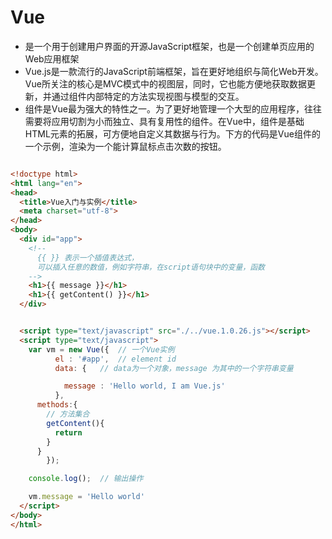 # Vue

+ 是一个用于创建用户界面的开源JavaScript框架，也是一个创建单页应用的Web应用框架
+ Vue.js是一款流行的JavaScript前端框架，旨在更好地组织与简化Web开发。Vue所关注的核心是MVC模式中的视图层，同时，它也能方便地获取数据更新，并通过组件内部特定的方法实现视图与模型的交互。
+ 组件是Vue最为强大的特性之一。为了更好地管理一个大型的应用程序，往往需要将应用切割为小而独立、具有复用性的组件。在Vue中，组件是基础HTML元素的拓展，可方便地自定义其数据与行为。下方的代码是Vue组件的一个示例，渲染为一个能计算鼠标点击次数的按钮。

```html

<!doctype html>
<html lang="en">
<head>
  <title>Vue入门与实例</title>
  <meta charset="utf-8">
</head>
<body>
  <div id="app">
    <!--
      {{ }} 表示一个插值表达式，
      可以插入任意的数值，例如字符串，在script语句块中的变量，函数
    -->
    <h1>{{ message }}</h1> 
    <h1>{{ getContent() }}</h1> 
  </div>  


  <script type="text/javascript" src="./../vue.1.0.26.js"></script>
  <script type="text/javascript">
  	var vm = new Vue({ 	// 一个Vue实例
		  el : '#app', 	// element id
		  data: {  	// data为一个对象，message 为其中的一个字符串变量

		    message : 'Hello world, I am Vue.js'
		  },
      methods:{
        // 方法集合
        getContent(){
          return
        }
      }
		});

    console.log();	// 输出操作

    vm.message = 'Hello world'
  </script>
</body>
</html>
```

